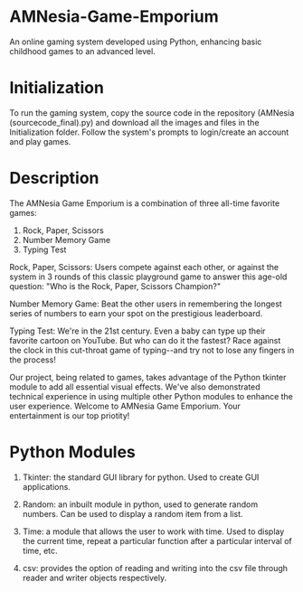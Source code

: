 # AMNesia-Game-Emporium
An online gaming system developed using Python, enhancing basic childhood games to an advanced level.


# Initialization
To run the gaming system, copy the source code in the repository (AMNesia (sourcecode_final).py) and download all the images and files in the Initialization folder. Follow the system's prompts to login/create an account and play games.


# Description
The AMNesia Game Emporium is a combination of three all-time favorite games: 

1. Rock, Paper, Scissors
2. Number Memory Game
3. Typing Test 

Rock, Paper, Scissors: 
Users compete against each other, or against the system in 3 rounds of this classic playground game to answer this age-old question: "Who is the Rock, Paper, Scissors Champion?"

Number Memory Game:
Beat the other users in remembering the longest series of numbers to earn your spot on the prestigious leaderboard.

Typing Test:
We're in the 21st century. Even a baby can type up their favorite cartoon on YouTube. But who can do it the fastest? Race against the clock in this cut-throat game of typing--and try not to lose any fingers in the process!


Our project, being related to games, takes advantage of the Python tkinter module to add all essential visual effects. We've also demonstrated technical experience in using multiple other Python modules to enhance the user experience. Welcome to AMNesia Game Emporium. Your entertainment is our top priotity!


# Python Modules
1. Tkinter: the standard GUI library for python. Used to create GUI applications.
   
2. Random: an inbuilt module in python, used to generate random numbers. Can be used to display a random item from a list.
   
3. Time: a module that allows the user to work with time. Used to display the current time, repeat a particular function after a particular interval of time, etc.

4. csv: provides the option of reading and writing into the csv file through reader and writer objects respectively.
